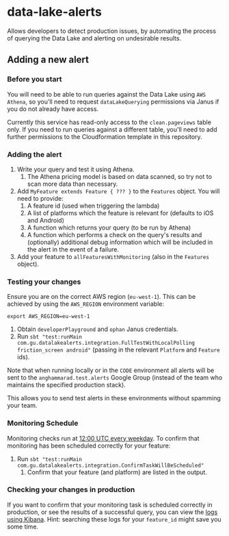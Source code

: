 # data-lake-alerts

Allows developers to detect production issues, by automating the process of querying the Data Lake 
and alerting on undesirable results.

Adding a new alert
------------------

### Before you start

You will need to be able to run queries against the Data Lake using `AWS Athena`, 
so you'll need to request `dataLakeQuerying` permissions via Janus if you do not already have access.

Currently this service has read-only access to the `clean.pageviews` table only. If you need to run queries against 
a different table, you'll need to add further permissions to the Cloudformation template in this repository.

### Adding the alert

1. Write your query and test it using Athena. 
    1. The Athena pricing model is based on data scanned, so try not to scan more data than necessary.
1. Add `MyFeature extends Feature { ??? }` to the `Features` object. You will need to provide:
    1. A feature id (used when triggering the lambda)
    1. A list of platforms which the feature is relevant for (defaults to iOS and Android)
    1. A function which returns your query (to be run by Athena)
    1. A function which performs a check on the query's results and (optionally) 
    additional debug information which will be included in the alert in the event of a failure.
1. Add your feature to `allFeaturesWithMonitoring` (also in the `Features` object).

### Testing your changes

Ensure you are on the correct AWS region (`eu-west-1`). This can be achieved by using the `AWS_REGION` environment variable:

```
export AWS_REGION=eu-west-1
```

1. Obtain `developerPlayground` and `ophan` Janus credentials.
1. Run `sbt "test:runMain com.gu.datalakealerts.integration.FullTestWithLocalPolling friction_screen android"` (passing in the relevant `Platform` and `Feature` ids).

Note that when running locally or in the `CODE` environment all alerts will be sent to the `anghammarad.test.alerts` Google Group 
(instead of the team who maintains the specified production stack).

This allows you to send test alerts in these environments without spamming your team.

### Monitoring Schedule

Monitoring checks run at [12:00 UTC every weekday](https://github.com/guardian/data-lake-alerts/blob/master/cfn.yaml#L171). 
To confirm that monitoring has been scheduled correctly for your feature:

1. Run `sbt "test:runMain com.gu.datalakealerts.integration.ConfirmTaskWillBeScheduled"`
    1. Confirm that your feature (and platform) are listed in the output.

### Checking your changes in production

If you want to confirm that your monitoring task is scheduled correctly in production, or see the results of a successful query, you can view the [logs using Kibana](https://logs.gutools.co.uk/s/ophan/app/kibana#/discover?_g=(filters:!(),refreshInterval:(pause:!t,value:0),time:(from:now-24h,to:now))&_a=(columns:!(_source),filters:!(('$state':(store:appState),meta:(alias:!n,disabled:!f,index:'581f7b00-c4df-11e9-bc08-9d1af4d9c1d5',key:app,negate:!f,params:(query:data-lake-alerts),type:phrase,value:data-lake-alerts),query:(match:(app:(query:data-lake-alerts,type:phrase))))),index:'581f7b00-c4df-11e9-bc08-9d1af4d9c1d5',interval:auto,query:(language:kuery,query:''),sort:!('@timestamp',desc))). Hint: searching these logs for your `feature_id` might save you some time.
